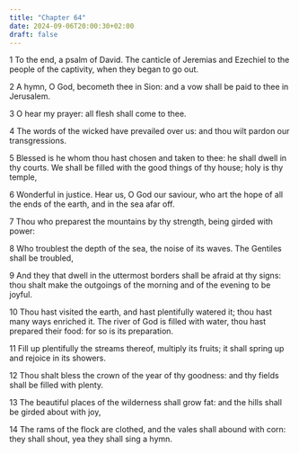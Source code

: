 ```yaml
---
title: "Chapter 64"
date: 2024-09-06T20:00:30+02:00
draft: false
---
```



1 To the end, a psalm of David. The canticle of Jeremias and Ezechiel to the people of the captivity, when they began to go out.

2 A hymn, O God, becometh thee in Sion: and a vow shall be paid to thee in Jerusalem.

3 O hear my prayer: all flesh shall come to thee.

4 The words of the wicked have prevailed over us: and thou wilt pardon our transgressions.

5 Blessed is he whom thou hast chosen and taken to thee: he shall dwell in thy courts. We shall be filled with the good things of thy house; holy is thy temple,

6 Wonderful in justice. Hear us, O God our saviour, who art the hope of all the ends of the earth, and in the sea afar off.

7 Thou who preparest the mountains by thy strength, being girded with power:

8 Who troublest the depth of the sea, the noise of its waves. The Gentiles shall be troubled,

9 And they that dwell in the uttermost borders shall be afraid at thy signs: thou shalt make the outgoings of the morning and of the evening to be joyful.

10 Thou hast visited the earth, and hast plentifully watered it; thou hast many ways enriched it. The river of God is filled with water, thou hast prepared their food: for so is its preparation.

11 Fill up plentifully the streams thereof, multiply its fruits; it shall spring up and rejoice in its showers.

12 Thou shalt bless the crown of the year of thy goodness: and thy fields shall be filled with plenty.

13 The beautiful places of the wilderness shall grow fat: and the hills shall be girded about with joy,

14 The rams of the flock are clothed, and the vales shall abound with corn: they shall shout, yea they shall sing a hymn.

